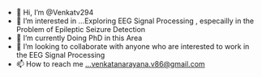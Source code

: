 - 👋 Hi, I’m @Venkatv294
- 👀 I’m interested in ...Exploring EEG Signal Processing , especailly in the Problem of Epileptic Seizure Detection
- 🌱 I’m currently Doing PhD in this Area
- 💞️ I’m looking to collaborate with anyone who are interested  to work in the EEG Signal Processing
- 📫 How to reach me ...venkatanarayana.v86@gmail.com

<!---
Venkatv294/Venkatv294 is a ✨ special ✨ repository because its `README.md` (this file) appears on your GitHub profile.
You can click the Preview link to take a look at your changes.
--->
